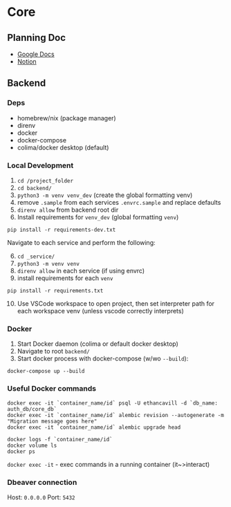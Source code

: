 # Core

## Planning Doc
- [Google Docs](https://docs.google.com/document/d/1nWxq26N9xc58UbZNNJ4-m58uU7EoFh0y7El0LYVcf4U/edit?usp=sharing)
- [Notion](https://www.notion.so/Main-Microservice-Project-fb97d85962ef45c2bce9fa9714499ec2?pvs=4)

## Backend 
### Deps
- homebrew/nix (package manager)
- direnv
- docker
- docker-compose
- colima/docker desktop (default)

### Local Development
1. `cd /project_folder`
2. `cd backend/`
3. `python3 -m venv venv_dev` (create the global formatting venv)
4. remove `.sample` from each services `.envrc.sample` and replace defaults
5. `direnv allow` from backend root dir
6. Install requirements for `venv_dev` (global formatting `venv`)
```
pip install -r requirements-dev.txt
```

Navigate to each service and perform the following:

6. `cd _service/`
7. `python3 -m venv venv`
8. `direnv allow` in each service (if using envrc)
9. install requirements for each `venv`
```
pip install -r requirements.txt
```

10. Use VSCode workspace to open project, then set interpreter path for each workspace venv (unless vscode correctly interprets)


### Docker
1. Start Docker daemon (colima or default docker desktop)
2. Navigate to root `backend/`
3. Start docker process with docker-compose (w/wo `--build`):
```
docker-compose up --build
```

### Useful Docker commands
```
docker exec -it `container_name/id` psql -U ethancavill -d `db_name: auth_db/core_db`
docker exec -it `container_name/id` alembic revision --autogenerate -m "Migration message goes here"
docker exec -it `container_name/id` alembic upgrade head

docker logs -f `container_name/id`
docker volume ls
docker ps
```

`docker exec -it` - exec commands in a running container (it~>interact)

### Dbeaver connection
Host: `0.0.0.0`
Port: `5432`

